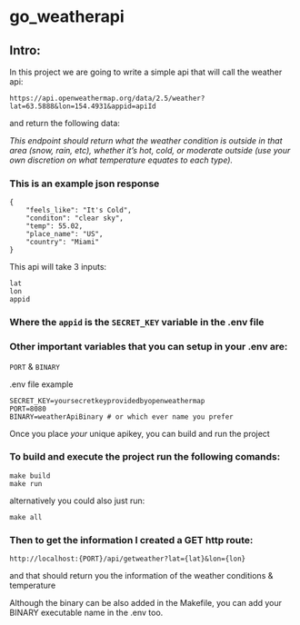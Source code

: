 # go_weatherapi

## Intro:

In this project we are going to write a simple api that will call the weather api:

```
https://api.openweathermap.org/data/2.5/weather?lat=63.5888&lon=154.4931&appid=apiId
```

and return the following data:

*This endpoint should return what the weather condition is outside in that area (snow, rain,
etc), whether it’s hot, cold, or moderate outside (use your own discretion on what temperature equates to
each type).*

### This is an example json response
```
{
    "feels_like": "It's Cold",
    "conditon": "clear sky",
    "temp": 55.02,
    "place_name": "US",
    "country": "Miami"
}
```

This api will take 3 inputs:

```
lat
lon
appid
```

### Where the `appid` is the `SECRET_KEY` variable in the .env file

### Other important variables that you can setup in your .env are:

`PORT` 
&
`BINARY`

.env file example
```
SECRET_KEY=yoursecretkeyprovidedbyopenweathermap
PORT=8080
BINARY=weatherApiBinary # or which ever name you prefer
```

Once you place *your* unique apikey, you can build and run the project

### To build and execute the project run the following comands:
```
make build
make run
```
alternatively you could also just run:
```
make all
```

### Then to get the information I created a GET http route:

```
http://localhost:{PORT}/api/getweather?lat={lat}&lon={lon}
```

and that should return you the information of the weather conditions & temperature


Although the binary can be also added in the Makefile, you can add your BINARY executable name in the .env too.


